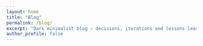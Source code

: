 ```yaml
---
layout: home
title: "Blog"
permalink: /blog/
excerpt: "Dark minimalist blog — decisions, iterations and lessons learned while building my portfolio."
author_profile: false
---
```

